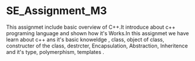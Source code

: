 # SE_Assignment_M3

This assignmet include basic overview of C++.It introduce about c++ programing language and shown how it's Works.In this assignmet we have learn about c++ ans it's basic knoweldge , class, object of class, constructer of the class, destrcter, Encapsulation, Abstraction,  Inheritence and it's type, polymerphism, templates .
